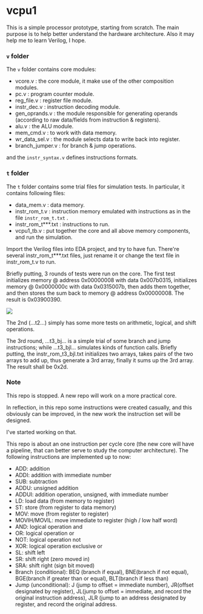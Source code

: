 # vcpu1
This is a simple processor prototype, starting from scratch.
The main purpose is to help better understand the hardware architecture. Also it may help me to learn Verilog, I hope.

### `v` folder

The `v` folder contains core modules:

- vcore.v : the core module, it make use of the other composition modules.
- pc.v : program counter module.
- reg_file.v : register file module.
- instr_dec.v : instruction decoding module.
- gen_oprands.v : the module responsible for generating operands (according to raw data/fields from instruction & registers).
- alu.v : the ALU module.
- mem_cmd.v : to work with data memory.
- wr_data_sel.v : the module selects data to write back into register.
- branch_jumper.v : for branch & jump operations.

and the `instr_syntax.v` defines instructions formats.

### `t` folder

The `t` folder contains some trial files for simulation tests. In particular, it contains following files:

- data_mem.v : data memory.
- instr_rom_t.v : instruction memory emulated with instructions as in the file `instr_rom_t.txt` .
- instr_rom_t***.txt : instructions to run.
- vcpu1_tb.v : put together the core and all above memory components, and run the simulation.

Import the Verilog files into EDA project, and try to have fun. There're several instr_rom_t***.txt files, just rename it or change the text file in instr_rom_t.v to run. 

Briefly putting, 3 rounds of tests were run on the core. The first test initializes memory @ address 0x00000008 with data 0x007b0315,  initializes memory @ 0x0000000c with data 0x0315007b, then adds them together, and then stores the sum back to memory @ address 0x00000008. The result is 0x03900390.

![](D:\Workspace\quartus\vcpu1\doc\vcpu1_t1.PNG)

The 2nd (...t2...) simply has some more tests on arithmetic, logical, and shift operations.

The 3rd round, ...t3_bj... is a simple trial of some branch and jump instructions; while ...t3_bjl... simulates kinds of function calls. Briefly putting, the instr_rom_t3_bjl.txt initializes two arrays, takes pairs of the two arrays to add up, thus generate a 3rd array, finally it sums up the 3rd array. The result shall be 0x2d.



### Note

This repo is stopped. A new repo will work on a more practical core.

In reflection, in this repo some instructions were created casually, and this obviously can be improved, in the new work the instruction set will be designed. 

I've started working on that.

This repo is about an one instruction per cycle core (the new core will have a pipeline, that can better serve to study the computer architecture). The following instructions are implemented up to now:
- ADD: addition
- ADDI: addition with immediate number
- SUB: subtraction
- ADDU: unsigned addition
- ADDUI: addition operation, unsigned, with immediate number
- LD: load data (from memory to register)
- ST: store (from register to data memory)
- MOV: move (from register to register)
- MOVIH/MOVIL: move immediate to register (high / low half word)
- AND: logical operation and
- OR: logical operation or
- NOT: logical operation not
- XOR: logical operation exclusive or
- SL: shift left
- SR: shift right (zero moved in)
- SRA: shift right (sign bit moved)
- Branch (conditional): BEQ (branch if equal), BNE(branch if not equal), BGE(branch if greater than or equal), BLT(branch if less than)
- Jump (unconditional): J (jump to offset = immediate number), JR(offset designated by register), JL(jump to offset = immediate, and record the original instruction address), JLR (jump to an address designated by register, and record the original address.

